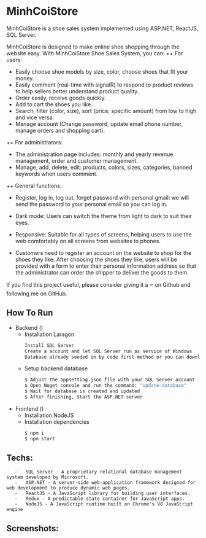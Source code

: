 # MinhCoiStore
MinhCoiStore is a shoe sales system implemented using ASP.NET, ReactJS, SQL Server.

MinhCoiStore is designed to make online shoe shopping through the website easy. With MinhCoiStore Shoe Sales System, you can:
++ For users:
+ Easily choose shoe models by size, color, choose shoes that fit your money.
+ Easily comment (real-time with signalR) to respond to product reviews to help sellers better understand product quality.
+ Order easily, receive goods quickly.
+ Add to cart the shoes you like.
+ Search, filter (color, size), sort (price, specific amount) from low to high and vice versa.
+ Manage account (Change password, update email phone number, manage orders and shopping cart).

++ For administrators:
+ The administration page includes: monthly and yearly revenue management, order and customer management.
+ Manage, add, delete, edit: products, colors, sizes, categories, banned keywords when users comment.

++ General functions:
+ Register, log in, log out, forget password with personal gmail: we will send the password to your personal email so you can log in.
+ Dark mode: Users can switch the theme from light to dark to suit their eyes.
+ Responsive: Suitable for all types of screens, helping users to use the web comfortably on all screens from websites to phones.

+ Customers need to register an account on the website to shop for the shoes they like. After choosing the shoes they like, users will be provided with a form to enter their personal information address so that the administrator can order the shipper to deliver the goods to them.

If you find this project useful, please consider giving it a ⭐ on Github and following me on GitHub.

## How To Run
-   Backend ()
       -   Installation Laragon
            ```bash
            Install SQL Server
            Create a account and let SQL Server run as service of Windows
            Database already seeded in by code first method or you can download database in document folder
            ```
       -   Setup backend database
            ```bash
            $ Adjust the appsetting.json file with your SQL Server account
            $ Open Nuget console and run the command: "update-database"
            $ Wait for database is created and updated
            $ After finishing, Start the ASP.NET server
            ```                       
-   Frontend ()
       -   Installation NodeJS
       -   Installation dependencies
            ```bash
            $ npm i
            $ npm start
            ```

## Techs:
       -   SQL Server - A proprietary relational database management system developed by Microsoft. 
       -   ASP.NET - A server-side web-application framework designed for web development to produce dynamic web pages.
       -   ReactJS - A JavaScript library for building user interfaces.
       -   Redux - A predictable state container for JavaScript apps.
       -   NodeJS - A JavaScript runtime built on Chrome's V8 JavaScript engine
       
## Screenshots:
